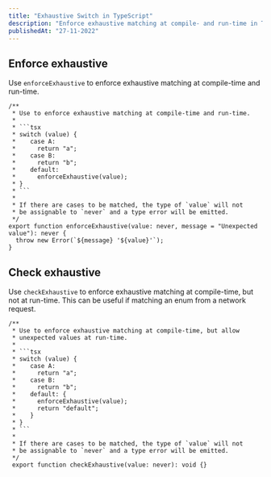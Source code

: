 ```yaml
---
title: "Exhaustive Switch in TypeScript"
description: "Enforce exhaustive matching at compile- and run-time in TypeScript."
publishedAt: "27-11-2022"
---
```



## Enforce exhaustive

Use `enforceExhaustive` to enforce exhaustive matching at compile-time and run-time.

```tsx
/**
 * Use to enforce exhaustive matching at compile-time and run-time.
 *
 * ```tsx
 * switch (value) {
 *    case A:
 *      return "a";
 *    case B:
 *      return "b";
 *    default:
 *      enforceExhaustive(value);
 * }
 * ```
 *
 * If there are cases to be matched, the type of `value` will not
 * be assignable to `never` and a type error will be emitted.
 */
export function enforceExhaustive(value: never, message = "Unexpected value"): never {
  throw new Error(`${message} '${value}'`);
}
```


## Check exhaustive

Use `checkExhaustive` to enforce exhaustive matching at compile-time, but not at run-time. This can be useful if matching an enum from a network request.

```tsx
/**
 * Use to enforce exhaustive matching at compile-time, but allow
 * unexpected values at run-time.
 *
 * ```tsx
 * switch (value) {
 *    case A:
 *      return "a";
 *    case B:
 *      return "b";
 *    default: {
 *      enforceExhaustive(value);
 *      return "default";
 *    }
 * }
 * ```
 *
 * If there are cases to be matched, the type of `value` will not
 * be assignable to `never` and a type error will be emitted.
 */
 export function checkExhaustive(value: never): void {}
```
